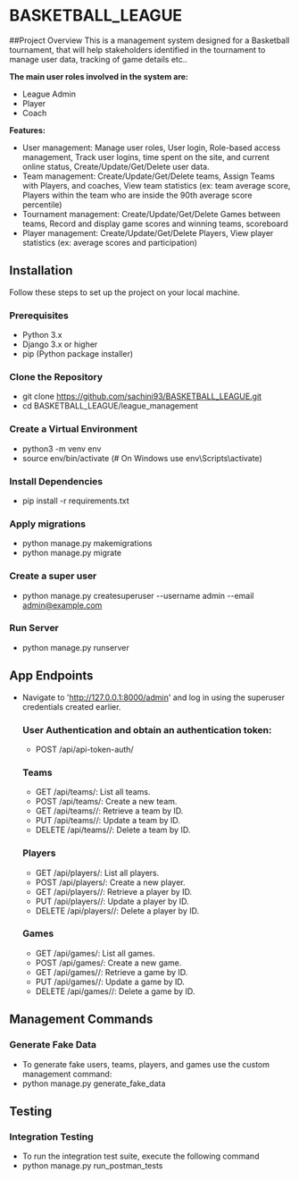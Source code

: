 # BASKETBALL_LEAGUE

##Project Overview
This is a management system designed for a Basketball tournament, that will help stakeholders identified in the tournament to manage user data, tracking of game details etc..

**The main user roles involved in the system are:**
- League Admin
- Player
- Coach
  
**Features:**
- User management: Manage user roles, User login, Role-based access management, Track user logins, time spent on the site, and current online status, Create/Update/Get/Delete user data.
- Team management: Create/Update/Get/Delete teams, Assign Teams with Players, and coaches, View team statistics (ex: team average score, Players within the team who are inside the 90th average score     
  percentile)
- Tournament management: Create/Update/Get/Delete Games between teams, Record and display game scores and winning teams, scoreboard
- Player management: Create/Update/Get/Delete Players, View player statistics (ex: average scores and participation)

## Installation
Follow these steps to set up the project on your local machine.

### Prerequisites
- Python 3.x
- Django 3.x or higher
- pip (Python package installer)

### Clone the Repository
- git clone https://github.com/sachini93/BASKETBALL_LEAGUE.git
- cd BASKETBALL_LEAGUE/league_management

### Create a Virtual Environment
- python3 -m venv env
- source env/bin/activate  (# On Windows use env\Scripts\activate)

### Install Dependencies
- pip install -r requirements.txt
  
### Apply migrations
- python manage.py makemigrations
- python manage.py migrate

### Create a super user
- python manage.py createsuperuser --username admin --email admin@example.com

### Run Server
- python manage.py runserver

## App Endpoints
- Navigate to 'http://127.0.0.1:8000/admin' and log in using the superuser credentials created earlier.
  ### User Authentication and obtain an authentication token:
  - POST /api/api-token-auth/
  ### Teams
  - GET /api/teams/: List all teams.
  - POST /api/teams/: Create a new team.
  - GET /api/teams/<id>/: Retrieve a team by ID.
  - PUT /api/teams/<id>/: Update a team by ID.
  - DELETE /api/teams/<id>/: Delete a team by ID.
 
  ### Players
  - GET /api/players/: List all players.
  - POST /api/players/: Create a new player.
  - GET /api/players/<id>/: Retrieve a player by ID.
  - PUT /api/players/<id>/: Update a player by ID.
  - DELETE /api/players/<id>/: Delete a player by ID.
 
  ### Games
  - GET /api/games/: List all games.
  - POST /api/games/: Create a new game.
  - GET /api/games/<id>/: Retrieve a game by ID.
  - PUT /api/games/<id>/: Update a game by ID.
  - DELETE /api/games/<id>/: Delete a game by ID.
 
## Management Commands
### Generate Fake Data
- To generate fake users, teams, players, and games use the custom management command:
 - python manage.py generate_fake_data
   
## Testing
### Integration Testing
- To run the integration test suite, execute the following command
 - python manage.py run_postman_tests

    

  






